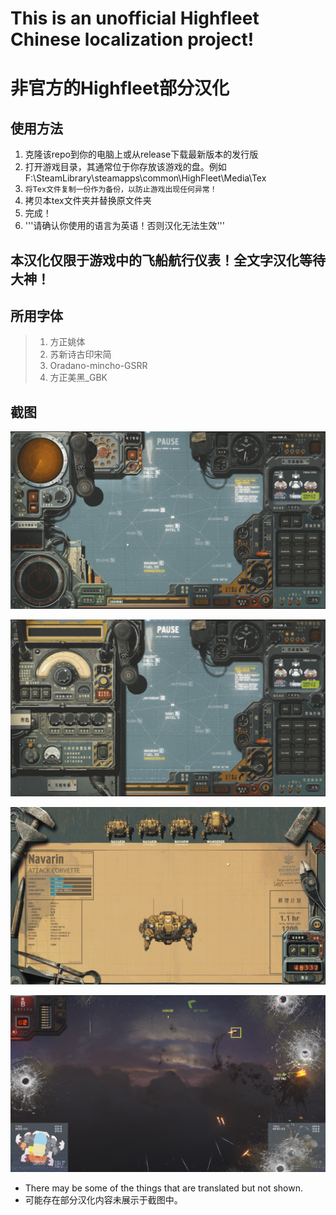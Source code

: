 # This is an unofficial Highfleet Chinese localization project!
# 非官方的Highfleet部分汉化

## 使用方法
1. 克隆该repo到你的电脑上或从release下载最新版本的发行版
2. 打开游戏目录，其通常位于你存放该游戏的盘。例如
   F:\SteamLibrary\steamapps\common\HighFleet\Media\Tex
3. ```将Tex文件复制一份作为备份，以防止游戏出现任何异常！```
4. 拷贝本tex文件夹并替换原文件夹
5. 完成！
6.  '''请确认你使用的语言为英语！否则汉化无法生效'''

## 本汉化仅限于游戏中的飞船航行仪表！全文字汉化等待大神！

## 所用字体
   > 1. 方正姚体
   > 2. 苏新诗古印宋简
   > 3. Oradano-mincho-GSRR
   > 4. 方正美黑_GBK


## 截图
![map](https://github.com/Xchiliarch/Highfleet-Chinese-localization/blob/master/Screenshots/1.png)

![radio](https://github.com/Xchiliarch/Highfleet-Chinese-localization/blob/master/Screenshots/2.png)

![repair](https://github.com/Xchiliarch/Highfleet-Chinese-localization/blob/master/Screenshots/3.png)

![fight](https://github.com/Xchiliarch/Highfleet-Chinese-localization/blob/master/Screenshots/4.png)

- There may be some of the things that are translated but not shown.
- 可能存在部分汉化内容未展示于截图中。

